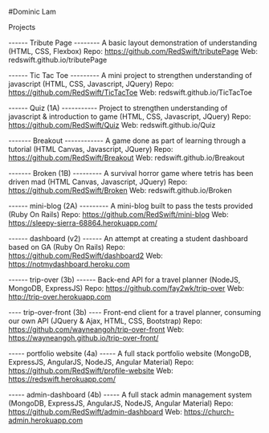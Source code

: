 #Dominic Lam

Projects

------ Tribute Page --------
A basic layout demonstration of understanding
(HTML, CSS, Flexbox)
Repo: https://github.com/RedSwift/tributePage
Web: redswift.github.io/tributePage

------ Tic Tac Toe ---------
A mini project to strengthen understanding of javascript
(HTML, CSS, Javascript, JQuery)
Repo: https://github.com/RedSwift/TicTacToe
Web: redswift.github.io/TicTacToe

------ Quiz (1A) -----------
Project to strengthen understanding of javascript & introduction to game
(HTML, CSS, Javascript, JQuery)
Repo: https://github.com/RedSwift/Quiz
Web: redswift.github.io/Quiz

------- Breakout ------------
A game done as part of learning through a tutorial
(HTML Canvas, Javascript, JQuery)
Repo: https://github.com/RedSwift/Breakout
Web: redswift.github.io/Breakout

------- Broken (1B) ---------
A survival horror game where tetris has been driven mad
(HTML Canvas, Javascript, JQuery)
Repo: https://github.com/RedSwift/Broken
Web: redswift.github.io/Broken

------ mini-blog (2A) ---------
A mini-blog built to pass the tests provided
(Ruby On Rails)
Repo: https://github.com/RedSwift/mini-blog
Web: https://sleepy-sierra-68864.herokuapp.com/

------ dashboard (v2) ------
An attempt at creating a student dashboard based on GA
(Ruby On Rails)
Repo: https://github.com/RedSwift/dashboard2
Web: https://notmydashboard.heroku.com

------ trip-over (3b) ------
Back-end API for a travel planner
(NodeJS, MongoDB, ExpressJS)
Repo: https://github.com/fay2wk/trip-over
Web: http://trip-over.herokuapp.com

---- trip-over-front (3b) ----
Front-end client for a travel planner, consuming our own API
(JQuery & Ajax, HTML, CSS, Bootstrap)
Repo: https://github.com/wayneangoh/trip-over-front
Web: https://wayneangoh.github.io/trip-over-front/

----- portfolio website (4a) -----
A full stack portfolio website
(MongoDB, ExpressJS, AngularJS, NodeJS, Angular Material)
Repo: https://github.com/RedSwift/profile-website
Web: https://redswift.herokuapp.com/

----- admin-dashboard (4b) -----
A full stack admin management system
(MongoDB, ExpressJS, AngularJS, NodeJS, Angular Material)
Repo: https://github.com/RedSwift/admin-dashboard
Web: https://church-admin.herokuapp.com

